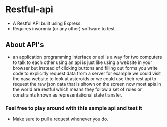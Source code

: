 # Restful-api
- A Restful API built using Express.
- Requires insomnia (or any other) software to test.

## About API's 
- an application programming interface or
api is a way for two computers to talk
to each other using an api is just like
using a website in your browser but
instead of clicking buttons and filling
out forms you write code to explicitly
request data from a server for example
we could visit the nasa website to look
at asteroids or we could use their rest
api to request the raw json data that is
shown on the screen now most apis in the
world are restful which means they
follow a set of rules or constraints
known as representational state transfer.

### Feel free to play around with this sample api and test it 
- Make sure to pull a request whenever you do.
